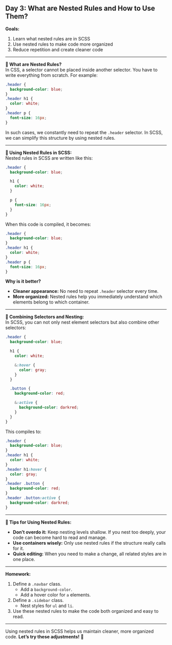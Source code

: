 ## **Day 3: What are Nested Rules and How to Use Them?**

**Goals:**  
1. Learn what nested rules are in SCSS  
2. Use nested rules to make code more organized  
3. Reduce repetition and create cleaner code

---

**📌 What are Nested Rules?**  
In CSS, a selector cannot be placed inside another selector. You have to write everything from scratch. For example:

```css
.header {
  background-color: blue;
}
.header h1 {
  color: white;
}
.header p {
  font-size: 16px;
}
```

In such cases, we constantly need to repeat the `.header` selector. In SCSS, we can simplify this structure by using nested rules.

---

**📌 Using Nested Rules in SCSS:**  
Nested rules in SCSS are written like this:

```scss
.header {
  background-color: blue;

  h1 {
    color: white;
  }

  p {
    font-size: 16px;
  }
}
```

When this code is compiled, it becomes:

```css
.header {
  background-color: blue;
}
.header h1 {
  color: white;
}
.header p {
  font-size: 16px;
}
```

**Why is it better?**  
- **Cleaner appearance:** No need to repeat `.header` selector every time.  
- **More organized:** Nested rules help you immediately understand which elements belong to which container.

---

**📌 Combining Selectors and Nesting:**  
In SCSS, you can not only nest element selectors but also combine other selectors:

```scss
.header {
  background-color: blue;

  h1 {
    color: white;

    &:hover {
      color: gray;
    }
  }

  .button {
    background-color: red;

    &:active {
      background-color: darkred;
    }
  }
}
```

This compiles to:

```css
.header {
  background-color: blue;
}
.header h1 {
  color: white;
}
.header h1:hover {
  color: gray;
}
.header .button {
  background-color: red;
}
.header .button:active {
  background-color: darkred;
}
```

---

**📌 Tips for Using Nested Rules:**  
- **Don’t overdo it:** Keep nesting levels shallow. If you nest too deeply, your code can become hard to read and manage.  
- **Use containers wisely:** Only use nested rules if the structure really calls for it.  
- **Quick editing:** When you need to make a change, all related styles are in one place.

---

**Homework:**  
1. Define a `.navbar` class.  
   - Add a `background-color`.  
   - Add a hover color for `a` elements.  
2. Define a `.sidebar` class.  
   - Nest styles for `ul` and `li`.  
3. Use these nested rules to make the code both organized and easy to read.

---

Using nested rules in SCSS helps us maintain cleaner, more organized code. **Let’s try these adjustments!** 🚀
